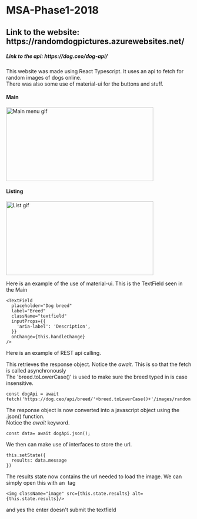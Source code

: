 <h1> MSA-Phase1-2018</h1>
<h2>Link to the website: https://randomdogpictures.azurewebsites.net/ </h2>
<h5>Link to the api: https://dog.ceo/dog-api/ </h5>
<p>This website was made using React Typescript. It uses an api to fetch for random images of dogs online.<br>
There was also some use of material-ui for the buttons and stuff. </p>
<h4>Main</h4>
<img src="http://g.recordit.co/yzhz3LCdK1.gif" alt="Main menu gif" width="400" height="200" />
<h4>Listing</h4>
<img src="https://thumbs.gfycat.com/SilverYoungAmericanratsnake-size_restricted.gif" alt="List gif" width="400" height="200" />

<p>Here is an example of the use of material-ui. This is the TextField seen in the Main </p>

```
<TextField
  placeholder="Dog breed"
  label="Breed"
  className="textfield"
  inputProps={{
    'aria-label': 'Description',
  }}
  onChange={this.handleChange}
/>
```
<p> Here is an example of REST api calling. </p>
<p> This retrieves the response object. Notice the <em>await</em>. This is so that the fetch is called asynchronously <br>
The 'breed.toLowerCase()' is used to make sure the breed typed in is case insensitive. </p>

```
const dogApi = await fetch('https://dog.ceo/api/breed/'+breed.toLowerCase()+'/images/random');
```

<p> The response object is now converted into a javascript object using the .json() function.<br>
  Notice the <em>await</em> keyword. </p>

```
const data= await dogApi.json();
```

<p> We then can make use of interfaces to store the url. </p>

```
this.setState({
  results: data.message
})
```

<p> The results state now contains the url needed to load the image. We can simply open this with an <img> tag </p>

```
<img className="image" src={this.state.results} alt={this.state.results}/>
```

<p> and yes the enter doesn't submit the textfield </p>
